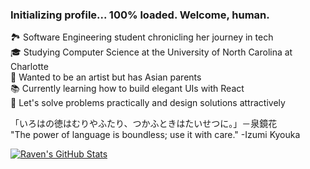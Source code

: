 ### Initializing profile... 100% loaded. Welcome, human.

🏞️ Software Engineering student chronicling her journey in tech<br/>
🎓 Studying Computer Science at the University of North Carolina at Charlotte<br/>
🎨 Wanted to be an artist but has Asian parents<br/>
📚 Currently learning how to build elegant UIs with React <br/>
🌺 Let's solve problems practically and design solutions attractively<br/>


 「いろはの徳はむりやふたり、つかふときはたいせつに。」－泉鏡花<br/>
  "The power of language is boundless; use it with care." -Izumi Kyouka

[![Raven's GitHub Stats](https://github-readme-stats.vercel.app/api?username=weiraven&show_icons=true&theme=synthwave)](https://github.com/anuraghazra/github-readme-stats)
